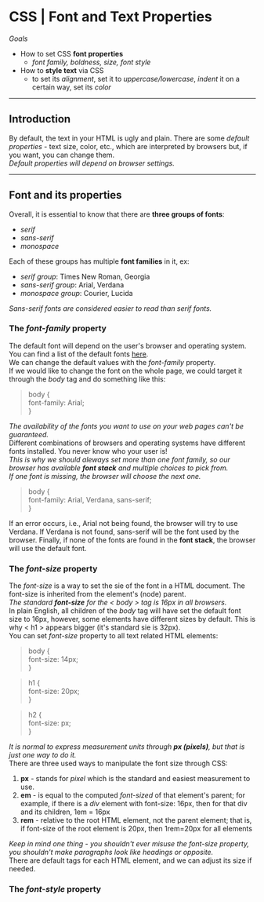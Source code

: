 # CSS | Font and Text Properties  
*Goals*  
* How to set CSS **font properties**  
  * *font family, boldness, size, font style*  
* How to **style text** via CSS  
  * to set its *alignment*, set it to *uppercase/lowercase*, *indent* it on a certain way, set its *color*  
  
---  
## Introduction  
By default, the text in your HTML is ugly and plain. There are some *default properties* - text size, color, etc., which are interpreted by browsers but, if you want, you can change them.  
*Default properties will depend on browser settings.*  
  
---  
## Font and its properties  
Overall, it is essential to know that there are **three groups of fonts**:  
* *serif*  
* *sans-serif*  
* *monospace*  
  
Each of these groups has multiple **font families** in it, ex:  
* *serif group*: Times New Roman, Georgia  
* *sans-serif group*: Arial, Verdana  
* *monospace group*: Courier, Lucida  
  
*Sans-serif fonts are considered easier to read than serif fonts.*  
  
### The *font-family* property  
The default font will depend on the user's browser and operating system. You can find a list of the default fonts [here](https://www.granneman.com/webdev/coding/css/fonts-and-formatting/web-browser-font-defaults/).  
We can change the default values with the *font-family* property.  
If we would like to change the font on the whole page, we could target it through the *body* tag and do something like this:  
> body {  
>   font-family: Arial;  
> }  
  
*The availability of the fonts you want to use on your web pages can't be guaranteed.*  
Different combinations of browsers and operating systems have different fonts installed. You never know who your user is!  
*This is why we should aleways set more than one font family, so our browser has available **font stack** and multiple choices to pick from.*  
*If one font is missing, the browser will choose the next one.*  
> body {  
>   font-family: Arial, Verdana, sans-serif;  
> }  
  
If an error occurs, i.e., Arial not being found, the browser will try to use Verdana. If Verdana is not found, sans-serif will be the font used by the browser. 
Finally, if none of the fonts are found in the **font stack**, the browser will use the default font.  
  
### The *font-size* property  
The *font-size* is a way to set the sie of the font in a HTML document. The font-size is inherited from the element's (node) parent.  
*The standard **font-size** for the < body > tag is 16px in all browsers.*  
In plain English, all children of the *body* tag will have set the default font size to 16px, however, some elements have different sizes by default. 
This is why < h1 > appears bigger (it's standard sie is 32px).  
You can set *font-size* property to all text related HTML elements:  
> body {  
>   font-size: 14px;  
> }  
  
> h1 {  
>   font-size: 20px;  
> }  
  
> h2 {  
>   font-size: px;  
> }  
  
*It is normal to express measurement units through **px (pixels)**, but that is just one way to do it.*  
There are three used ways to manipulate the font size through CSS:  
1. **px** - stands for *pixel* which is the standard and easiest measurement to use.  
2. **em** - is equal to the computed *font-sized* of that element's parent; for example, if there is a *div* element with font-size: 16px, then for that div and its children, 1em = 16px   
3. **rem** - relative to the root HTML element, not the parent element; that is, if font-size of the root element is 20px, then 1rem=20px for all elements  
  
*Keep in mind one thing - you shouldn't ever misuse the font-size property, you shouldn't make paragraphs look like headings or opposite.*  
There are default tags for each HTML element, and we can adjust its size if needed.  
  
### The *font-style* property  


